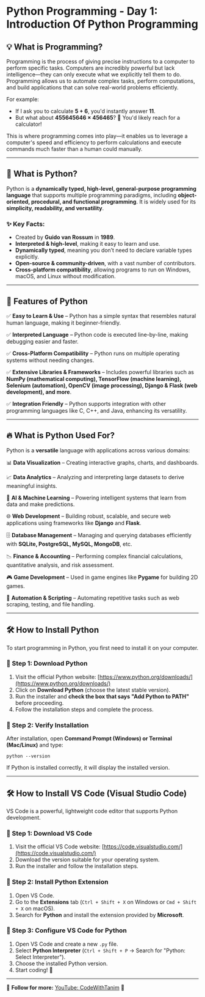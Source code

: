 # Python Programming - Day 1: Introduction Of Python Programming

## 💡 What is Programming?
Programming is the process of giving precise instructions to a computer to perform specific tasks. Computers are incredibly powerful but lack intelligence—they can only execute what we explicitly tell them to do. Programming allows us to automate complex tasks, perform computations, and build applications that can solve real-world problems efficiently.

For example:
- If I ask you to calculate **5 + 6**, you'd instantly answer **11**.
- But what about **455645646 × 456465**? 🤯 You'd likely reach for a calculator!

This is where programming comes into play—it enables us to leverage a computer's speed and efficiency to perform calculations and execute commands much faster than a human could manually. 

---

## 🐍 What is Python?
Python is a **dynamically typed, high-level, general-purpose programming language** that supports multiple programming paradigms, including **object-oriented, procedural, and functional programming**. It is widely used for its **simplicity, readability, and versatility**.

### ✨ Key Facts:
- Created by **Guido van Rossum** in **1989**.
- **Interpreted & high-level**, making it easy to learn and use.
- **Dynamically typed**, meaning you don’t need to declare variable types explicitly.
- **Open-source & community-driven**, with a vast number of contributors.
- **Cross-platform compatibility**, allowing programs to run on Windows, macOS, and Linux without modification.

---

## 🚀 Features of Python
✅ **Easy to Learn & Use** – Python has a simple syntax that resembles natural human language, making it beginner-friendly.

✅ **Interpreted Language** – Python code is executed line-by-line, making debugging easier and faster.

✅ **Cross-Platform Compatibility** – Python runs on multiple operating systems without needing changes.

✅ **Extensive Libraries & Frameworks** – Includes powerful libraries such as **NumPy (mathematical computing), TensorFlow (machine learning), Selenium (automation), OpenCV (image processing), Django & Flask (web development), and more**.

✅ **Integration Friendly** – Python supports integration with other programming languages like C, C++, and Java, enhancing its versatility.

---

## 🔥 What is Python Used For?
Python is a **versatile** language with applications across various domains:

📊 **Data Visualization** – Creating interactive graphs, charts, and dashboards.

📈 **Data Analytics** – Analyzing and interpreting large datasets to derive meaningful insights.

🤖 **AI & Machine Learning** – Powering intelligent systems that learn from data and make predictions.

🌐 **Web Development** – Building robust, scalable, and secure web applications using frameworks like **Django** and **Flask**.

🗄 **Database Management** – Managing and querying databases efficiently with **SQLite, PostgreSQL, MySQL, MongoDB**, etc.

📉 **Finance & Accounting** – Performing complex financial calculations, quantitative analysis, and risk assessment.

🎮 **Game Development** – Used in game engines like **Pygame** for building 2D games.

🔧 **Automation & Scripting** – Automating repetitive tasks such as web scraping, testing, and file handling.

---

## 🛠 How to Install Python
To start programming in Python, you first need to install it on your computer.

### 🔹 Step 1: Download Python
1. Visit the official Python website: [https://www.python.org/downloads/](https://www.python.org/downloads/)
2. Click on **Download Python** (choose the latest stable version).
3. Run the installer and **check the box that says "Add Python to PATH"** before proceeding.
4. Follow the installation steps and complete the process.

### 🔹 Step 2: Verify Installation
After installation, open **Command Prompt (Windows) or Terminal (Mac/Linux)** and type:
```
python --version
```
If Python is installed correctly, it will display the installed version.

---

## 🛠 How to Install VS Code (Visual Studio Code)
VS Code is a powerful, lightweight code editor that supports Python development.

### 🔹 Step 1: Download VS Code
1. Visit the official VS Code website: [https://code.visualstudio.com/](https://code.visualstudio.com/)
2. Download the version suitable for your operating system.
3. Run the installer and follow the installation steps.

### 🔹 Step 2: Install Python Extension
1. Open VS Code.
2. Go to the **Extensions** tab (`Ctrl + Shift + X` on Windows or `Cmd + Shift + X` on macOS).
3. Search for **Python** and install the extension provided by **Microsoft**.

### 🔹 Step 3: Configure VS Code for Python
1. Open VS Code and create a new `.py` file.
2. Select **Python Interpreter** (`Ctrl + Shift + P` → Search for "Python: Select Interpreter").
3. Choose the installed Python version.
4. Start coding! 🚀

---

📌 **Follow for more:** [YouTube: CodeWithTanim](https://www.youtube.com/@CodeWithTanim) 🎥
